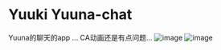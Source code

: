 # Yuuki Yuuna-chat
Yuuna的聊天的app  ... CA动画还是有点问题...
![image](https://github.com/Rah-xeno/yuuki-chat/blob/master/shot/cazy.gif?raw=true)
![image](https://github.com/Rah-xeno/yuuki-chat/blob/master/shot/chatgif.gif?raw=true)
